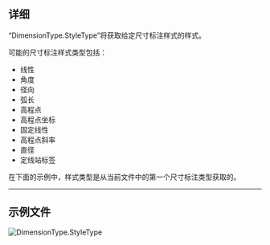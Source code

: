 ## 详细
“DimensionType.StyleType”将获取给定尺寸标注样式的样式。

可能的尺寸标注样式类型包括：
- 线性
- 角度
- 径向
- 弧长
- 高程点
- 高程点坐标
- 固定线性
- 高程点斜率
- 直径
- 定线站标签

在下面的示例中，样式类型是从当前文件中的第一个尺寸标注类型获取的。
___
## 示例文件

![DimensionType.StyleType](./Revit.Elements.DimensionType.StyleType_img.jpg)
